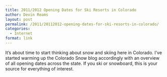 ```yaml
---
title: 2011/2012 Opening Dates for Ski Resorts in Colorado
author: Devin Reams
layout: post
permalink: /2011/20112012-opening-dates-for-ski-resorts-in-colorado/
categories:
  - Internet
format: link
---
```

It&#8217;s about time to start thinking about snow and skiing here in Colorado. I&#8217;ve started warming up the Colorado Snow blog accordingly with an overview of all opening dates across the state. If you ski or snowboard, this is your source for everything of interest.